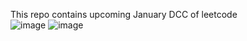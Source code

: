This repo contains upcoming January DCC of leetcode
<br>
![image](https://user-images.githubusercontent.com/76725996/147853731-61dc4acd-717b-4e1d-91fd-c2c5fe648e4c.png)
![image](https://user-images.githubusercontent.com/76725996/147854738-1331e954-5639-4be6-976a-d24b1791ed4c.png)


